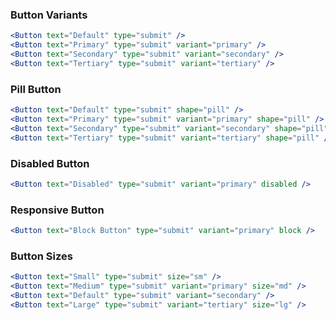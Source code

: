 ### Button Variants

```jsx
<Button text="Default" type="submit" />
<Button text="Primary" type="submit" variant="primary" />
<Button text="Secondary" type="submit" variant="secondary" />
<Button text="Tertiary" type="submit" variant="tertiary" />
```

### Pill Button

```jsx
<Button text="Default" type="submit" shape="pill" />
<Button text="Primary" type="submit" variant="primary" shape="pill" />
<Button text="Secondary" type="submit" variant="secondary" shape="pill" />
<Button text="Tertiary" type="submit" variant="tertiary" shape="pill" />
```

### Disabled Button

```jsx
<Button text="Disabled" type="submit" variant="primary" disabled />
```

### Responsive Button

```jsx
<Button text="Block Button" type="submit" variant="primary" block />
```

### Button Sizes

```jsx
<Button text="Small" type="submit" size="sm" />
<Button text="Medium" type="submit" variant="primary" size="md" />
<Button text="Default" type="submit" variant="secondary" />
<Button text="Large" type="submit" variant="tertiary" size="lg" />
```